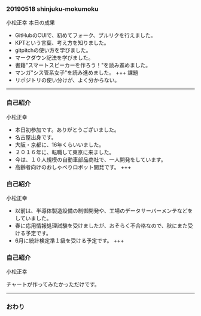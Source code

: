 ### 20190518 shinjuku-mokumoku
小松正幸
本日の成果
* GitHubのCUIで、初めてフォーク、プルリクを行えました。
* KPTという言葉、考え方を知りました。
* gitpitchの使い方を学びました。
* マークダウン記法を学びました。
* 書籍"スマートスピーカーを作ろう！"を読み進めました。
* マンガ"シス管系女子"を読み進めました。
+++
課題
* リポジトリの使い分けが、よく分からない。

---
### 自己紹介
小松正幸

* 本日初参加です。ありがとうございました。
* 名古屋出身です。
* 大阪・京都に、16年くらいいました。
* ２０１６年に、転職して東京に来ました。
* 今は、１０人規模の自動車部品商社で、一人開発をしています。
* 高齢者向けのおしゃべりロボット開発です。
+++
### 自己紹介
小松正幸

* 以前は、半導体製造設備の制御開発や、工場のデータサーバーメンテなどをしていました。
* 春に応用情報処理試験を受けましたが、おそらく不合格なので、秋にまた受ける予定です。
* 6月に統計検定準１級を受ける予定です。
+++

### 自己紹介
小松正幸

<canvas data-chart="radar">
<!--
{
 "data": {
  "labels": ["dialogflow", "水泳", "python", "コイン集め", "raspberryPi", "ダイエット", "Node.js", "銭湯"],
  "datasets": [
   {
    "data":[30, 10, 30, 20, 40, 30, 10, 50],
    "label":"現状",
    "backgroundColor":"rgba(80,160,240,.8)"
   },
   {
    "data":[50, 50, 70, 40, 30, 80, 20, 50],
    "label":"これからの意気込み",
    "backgroundColor":"rgba(240,160,80,.8)"
   }
  ]
 },
 "options": { "responsive": "true", "scale":{"ticks":{"min":0, "max":100}}}
}
-->
</canvas>
チャートが作ってみたかっただけです。

---


### おわり
